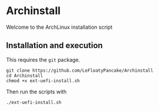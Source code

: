 # Archinstall
Welcome to the ArchLinux installation script

## Installation and execution
This requires the `git` package.

```
git clone https://github.com/LeFloatyPancake/Archinstall
cd Archinstall
chmod +x ext-uefi-install.sh
```

Then run the scripts with

```
./ext-uefi-install.sh
```

